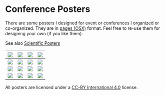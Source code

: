 <!-- 
Create thumbnails with: mogrify -format png -thumbnail x1024 -background white -alpha remove -path thumbnails -bordercolor black -border 3 *.png
-->

# Conference Posters

There are some posters I designed for event or conferences I organized or co-organized. They are in [pages (OSX)](https://www.apple.com/pages/) format.  Feel free to re-use them for designing your own (if you like them).

See also [Scientific Posters](https://github.com/rougier/scientific-posters)

| [![][1.png]][1.pdf] | [![][2.png]][2.pdf] | [![][3.png]][3.pdf] | [![][4.png]][4.pdf] |
| ------------------- | ------------------- | ------------------- | ------------------- |
| [![][5.png]][5.pdf] | [![][6.png]][6.pdf] | [![][7.png]][7.pdf] | [![][8.png]][8.pdf] |
| [![][9.png]][9.pdf] | [![][10.png]][10.pdf] | [![][11.png]][11.pdf] | [![][12.png]][12.pdf] |
| [![][13.png]][13.pdf] | [![][14.png]][14.pdf] | [![][15.png]][15.pdf] | [![][16.png]][16.pdf] |

All posters are licensed under a [CC-BY International 4.0](https://creativecommons.org/licenses/by/4.0/) license.

[1.png]: ./thumbnails/2015-Psyphine.png
[1.pdf]: ./pdf/2015-Psyphine.pdf
[1.pgs]: ./src/2015-Psyphine.pages

[2.png]: ./thumbnails/2015-Scipy.png
[2.pdf]: ./pdf/2015-Scipy.pdf
[2.pgs]: ./src/2015-Scipy.pages

[3.png]: ./thumbnails/2016-Psyphine.png
[3.pdf]: ./pdf/2016-Psyphine.pdf
[3.pgs]: ./src/2016-Psyphine.pages

[4.png]: ./thumbnails/2017-Psyphine.png
[4.pdf]: ./pdf/2017-Psyphine.pdf
[4.pgs]: ./src/2017-Psyphine.pages

[5.png]: ./thumbnails/2017-SBDM.png
[5.pdf]: ./pdf/2017-SBDM.pdf
[5.pgs]: ./src/2017-SBDM.pages

[6.png]: ./thumbnails/2018-CompNeuro.png
[6.pdf]: ./pdf/2018-CompNeuro.pdf
[6.pgs]: ./src/2018-CompNeuro.pages

[7.png]: ./thumbnails/2019-URFIST.png
[7.pdf]: ./pdf/2019-URFIST.pdf
[7.pgs]: ./src/2019-URFIST.pages

[8.png]: ./thumbnails/2020-Barba.png
[8.pdf]: ./pdf/2020-Barba.pdf
[8.pgs]: ./src/2020-Barba.pages

[9.png]: ./thumbnails/2020-TYRC.png
[9.pdf]: ./pdf/2020-TYRC.pdf
[9.pgs]: ./src/2020-TYRC.pages

[10.png]: ./thumbnails/2021-DoDo.png
[10.pdf]: ./pdf/2021-DoDo.pdf
[10.pgs]: ./src/2021-DoDo.pages

[11.png]: ./thumbnails/2022-Hypermondes.png
[11.pdf]: ./pdf/2022-Hypermondes.pdf
[11.pgs]: ./src/2022-Hypermondes.pages

[12.png]: ./thumbnails/2022-IES.png
[12.pdf]: ./pdf/2022-IES.pdf
[12.pgs]: ./src/2022-IES.pages

[13.png]: ./thumbnails/2022-Psyphine.png
[13.pdf]: ./pdf/2022-Psyphine.pdf
[13.pgs]: ./src/2022-Psyphine.pages

[14.png]: ./thumbnails/2023-Apertures.png
[14.pdf]: ./pdf/2023-Apertures.pdf
[14.pgs]: ./src/2023-Apertures.pages

[15.png]: ./thumbnails/2023-DoDo.png
[15.pdf]: ./pdf/2023-DoDo.pdf
[15.pgs]: ./src/2023-DoDo.pages

[16.png]: ./thumbnails/2023-FRRN.png
[16.pdf]: ./pdf/2023-FRRN.pdf
[16.pgs]: ./src/2023-FRRN.pages

